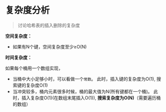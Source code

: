 

# 复杂度分析

> 讨论哈希表的插入删除的复杂度



**空间复杂度：**

- 如果有N个键，空间复杂度至少≥O(N)



**时间复杂度：**



如果每个桶用一个数组实现，

- 当桶中大小足够小时，可以看做一个`常数`。 此时，插入键的复杂度为O(1), 搜索键的复杂度O(1)
- 当冲突较多，桶内元素很多时候，桶的最大值为N(所有键都在一个桶)。 此时，插入复杂度O(1)(在数组末尾插入O(1)), **搜索复杂度为O(N)**（需要遍历桶的数组）